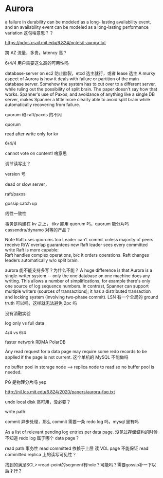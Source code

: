 # Aurora

a failure in durability can be modeled as a long- lasting availability event, and an availability event can be modeled as a long-lasting performance variation 
这句啥意思？？

https://pdos.csail.mit.edu/6.824/notes/l-aurora.txt

跨 AZ 流量，多贵，latency 高？

6/4/4 用户需要这么高的可用性吗

database-server on ec2 防止脑裂，etcd 选主就行，或者 lease 选主
A murky aspect of Aurora is how it deals with failure or partition of
the main database server. Somehow the system has to cut over to a
different server, while ruling out the possibility of split brain. The
paper doesn't say how that works. Spanner's use of Paxos, and avoidance
of anything like a single DB server, makes Spanner a little more clearly
able to avoid split brain while automatically recovering from failure.


quorum 和 raft/paxos 的不同
 
quorum 

read after write
only for kv 

6/4/4

cannot vote on content! 啥意思

调节读写比？

version 号

dead or slow server，

raft/paxos

gossip catch up

线性一致性

事务是构建在 kv 之上，
tikv 能用 quorum 吗，quorum 能分片吗 cassendra/dynamo 对等的产品？


Note
  Raft uses quorums too
    Leader can't commit unless majority of peers receive
    R/W overlap guarantees new Raft leader sees every committed write
  Raft is more capable:         
    Raft handles complex operations, b/c it orders operations.
    Raft changes leaders automatically w/o split brain.


aurora 能不能支持多写？为什么不能？
A huge difference is that Aurora is a single-writer system -- only the
one database on one machine does any writing. This allows a number of
simplifications, for example there's only one source of log sequence
numbers. In contrast, Spanner can support multiple writers (sources of
transactions); it has a distributed transaction and locking system
(involving two-phase commit).
LSN 有一个全局的 ground truth 可以吗，这样就无法避免 2pc 吗


没有消融实验

log only vs full data

4/4 vs 6/4

faster network RDMA
PolarDB


Any read request for a data page may require some redo records to be applied if the page is not current. 
这个单机的 MySQL 不能做吗

no buffer pool in storage node --> replica node to read so no buffer pool is needed.

PG 是物理分片吗 yep

http://nil.lcs.mit.edu/6.824/2020/papers/aurora-faq.txt

undo local disk 高可用，没必要？


write path 

commit 异步处理，那么 commit 需要一条 redo log 吗，mysql 里有吗

As a list of relevant pending log entries per data page.
没见过存储结构的时候不知道 redo log 属于哪个 data page？

read path
事务性 read committed 依赖于上层
读 VDL page 不能保证 read committed
replica 上的读写可见性？

找到的满足SCL>=read-point的segment有hole？可能吗？需要gossip补一下以后才行？